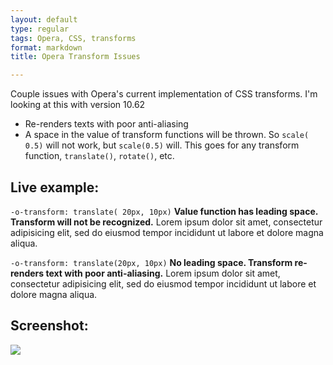 ```yaml
---
layout: default
type: regular
tags: Opera, CSS, transforms
format: markdown
title: Opera Transform Issues

---
```

Couple issues with Opera's current implementation of CSS transforms. I'm looking at this with version 10.62

- Re-renders texts with poor anti-aliasing
- A space in the value of transform functions will be thrown. So `scale( 0.5)` will not work, but `scale(0.5)` will.  This goes for any transform function, `translate()`, `rotate()`, etc.

## Live example:

<p style="-o-transform: translate( 20px, 10px)"> <code>-o-transform: translate( 20px, 10px)</code> <strong>Value function has leading space. Transform will not be recognized.</strong> Lorem ipsum dolor sit amet, consectetur adipisicing elit, sed do eiusmod tempor incididunt ut labore et dolore magna aliqua.</p>

<p style="-o-transform: translate(20px, 10px)"> <code>-o-transform: translate(20px, 10px)</code> <strong>No leading space. Transform re-renders text with poor anti-aliasing.</strong> Lorem ipsum dolor sit amet, consectetur adipisicing elit, sed do eiusmod tempor incididunt ut labore et dolore magna aliqua.</p>

## Screenshot:

![](http://media.tumblr.com/tumblr_l9wh7iRKk21qan2hw.png)
